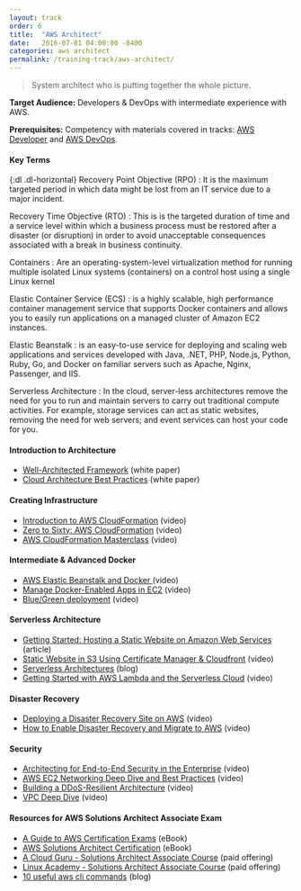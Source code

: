 ```yaml
---
layout: track
order: 6
title:  "AWS Architect"
date:   2016-07-01 04:00:00 -0400
categories: aws architect
permalink: /training-track/aws-architect/
---
```


> System architect who is putting together the whole picture.

**Target Audience:** Developers & DevOps with intermediate experience with AWS.

**Prerequisites:** Competency with materials covered in tracks: [AWS Developer](../aws-developer/) and [AWS DevOps](../aws-devops/).

#### Key Terms

{:dl .dl-horizontal}
Recovery Point Objective (RPO)
: It is the maximum targeted period in which data might be lost from an IT service due to a major incident.

Recovery Time Objective (RTO)
: This is is the targeted duration of time and a service level within which a business process must be restored after a disaster (or disruption) in order to avoid unacceptable consequences associated with a break in business continuity.

Containers
: Are an operating-system-level virtualization method for running multiple isolated Linux systems (containers) on a control host using a single Linux kernel

Elastic Container Service (ECS)
: is a highly scalable, high performance container management service that supports Docker containers and allows you to easily run applications on a managed cluster of Amazon EC2 instances.

Elastic Beanstalk
: is an easy-to-use service for deploying and scaling web applications and services developed with Java, .NET, PHP, Node.js, Python, Ruby, Go, and Docker on familiar servers such as Apache, Nginx, Passenger, and IIS.

Serverless Architecture
:  In the cloud, server-less architectures remove the need for you to run and maintain servers to carry out traditional compute activities. For example, storage services can act as static websites, removing the need for web servers; and event services can host your code for you.

#### Introduction to Architecture
* [Well-Architected Framework](http://d0.awsstatic.com/whitepapers/architecture/AWS_Well-Architected_Framework.pdf) (white paper)
* [Cloud Architecture Best Practices](https://d0.awsstatic.com/whitepapers/AWS_Cloud_Best_Practices.pdf) (white paper)

#### Creating Infrastructure
* [Introduction to AWS CloudFormation](https://www.youtube.com/watch?v=b-gwhQ6GPFQ) (video)
* [Zero to Sixty: AWS CloudFormation](https://www.youtube.com/watch?v=-0ELfN-kb7g) (video)
* [AWS CloudFormation Masterclass](https://www.youtube.com/watch?v=6R44BADNJA8) (video)

#### Intermediate & Advanced Docker
* [AWS Elastic Beanstalk and Docker ](https://www.youtube.com/watch?v=OzLXj2W2Rss) (video)
* [Manage Docker-Enabled Apps in EC2](https://www.youtube.com/watch?v=c0EnHl3o-L4) (video)
* [Blue/Green deployment](https://www.youtube.com/watch?v=aX54mhZbN58) (video)

#### Serverless Architecture
* [Getting Started: Hosting a Static Website on Amazon Web Services](https://docs.aws.amazon.com/gettingstarted/latest/swh/website-hosting-intro.html) (article)
* [Static Website in S3 Using Certificate Manager & Cloudfront](https://www.youtube.com/watch?v=5uS_rQjQ4Hw) (video)
* [Serverless Architectures](http://martinfowler.com/articles/serverless.html) (blog)
* [Getting Started with AWS Lambda and the Serverless Cloud](https://www.youtube.com/watch?v=g5PNX-8MRt0) (video)

#### Disaster Recovery
* [Deploying a Disaster Recovery Site on AWS](https://www.youtube.com/watch?v=bXrGUlgbl-s) (video)
* [How to Enable Disaster Recovery and Migrate to AWS](https://www.youtube.com/watch?v=NoSwvJ18tMM) (video)

#### Security
* [Architecting for End-to-End Security in the Enterprise](https://www.youtube.com/watch?v=IT-krK_wI3o) (video)
* [AWS EC2 Networking Deep Dive and Best Practices](https://www.youtube.com/watch?v=nzSrRvADh6g) (video)
* [Building a DDoS-Resilient Architecture](https://www.youtube.com/watch?v=OT2y3DzMEmQ) (video)
* [VPC Deep Dive](https://www.youtube.com/watch?v=HexrVfuIY1k) (video)

#### Resources for AWS Solutions Architect Associate Exam
* [A Guide to AWS Certification Exams](https://cloudacademy.com/ebooks/guide-aws-certification-exams-2/) (eBook)
* [AWS Solutions Architect Certification](https://cloudacademy.com/ebooks/aws-solutions-architect-certification-1/) (eBook)
* [A Cloud Guru - Solutions Architect Associate Course](https://acloud.guru/learn/aws-certified-solutions-architect-associate) (paid offering)
* [Linux Academy - Solutions Architect Associate Course](https://linuxacademy.com/amazon-web-services/training/course/name/aws-certified-solutions-architect-associate) (paid offering)
* [10 useful aws cli commands](http://cloudacademy.com/blog/aws-cli-10-useful-commands/) (blog)
